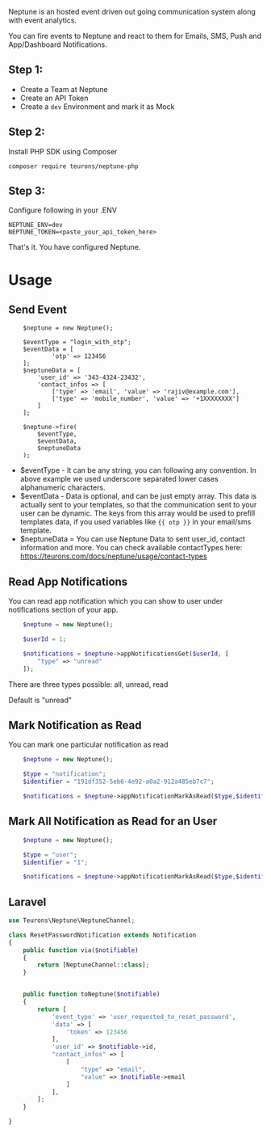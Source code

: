 Neptune is an hosted event driven out going communication system along with event analytics.

You can fire events to Neptune and react to them for Emails, SMS, Push and App/Dashboard Notifications.

## Step 1:

- Create a Team at Neptune
- Create an API Token
- Create a `dev` Environment and mark it as Mock

## Step 2:

Install PHP SDK using Composer

`composer require teurons/neptune-php`

## Step 3:

Configure following in your .ENV

```
NEPTUNE_ENV=dev
NEPTUNE_TOKEN=<paste_your_api_token_here>
```

That's it. You have configured Neptune.

# Usage

## Send Event

```
    $neptune = new Neptune();

    $eventType = "login_with_otp";
    $eventData = [
            'otp' => 123456
    ];
    $neptuneData = [
        'user_id' => '343-4324-23432',
        'contact_infos => [
            ['type' => 'email', 'value' => 'rajiv@example.com'],
            ['type' => 'mobile_number', 'value' => '+1XXXXXXXX']
        ]
    ];

    $neptune->fire(
        $eventType,
        $eventData,
        $neptuneData
    );
```

- $eventType - It can be any string, you can following any convention. In above example we used underscore separated lower cases alphanumeric characters.
- $eventData - Data is optional, and can be just empty array. This data is actually sent to your templates, so that the communication sent to your user can be dynamic. The keys from this array would be used to prefill templates data, if you used variables like `{{ otp }}` in your email/sms template.
- $neptuneData = You can use Neptune Data to sent user_id, contact information and more. You can check available contactTypes here: https://teurons.com/docs/neptune/usage/contact-types

## Read App Notifications

You can read app notification which you can show to user under notifications section of your app.

```php
    $neptune = new Neptune();

    $userId = 1;

    $notifications = $neptune->appNotificationsGet($userId, [
        "type" => "unread"
    ]);
```

There are three types possible: all, unread, read

Default is "unread"

## Mark Notification as Read

You can mark one particular notification as read

```php
    $neptune = new Neptune();

    $type = "notification";
    $identifier = "191df352-5eb6-4e92-a0a2-912a485eb7c7";

    $notifications = $neptune->appNotificationMarkAsRead($type,$identifier);
```

## Mark All Notification as Read for an User

```php
    $neptune = new Neptune();

    $type = "user";
    $identifier = "1";

    $notifications = $neptune->appNotificationMarkAsRead($type,$identifier);
```

## Laravel

```php
use Teurons\Neptune\NeptuneChannel;

class ResetPasswordNotification extends Notification
{
    public function via($notifiable)
    {
        return [NeptuneChannel::class];
    }


    public function toNeptune($notifiable)
    {
        return [
            'event_type' => 'user_requested_to_reset_password',
            'data' => [
                'token' => 123456
            ],
            'user_id' => $notifiable->id,
            "contact_infos" => [
                [
                    "type" => "email",
                    "value" => $notifiable->email
                ]
            ],
        ];
    }

}
```
